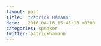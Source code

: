 ```yaml
---
layout: post
title:  "Patrick Hamann"
date:   2016-04-16 15:45:13 +0200
categories: speaker
twitter: patrickhamann
---
```

